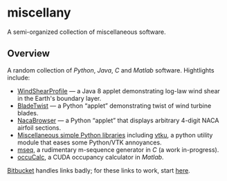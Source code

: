 miscellany
==========

A semi-organized collection of miscellaneous software.


Overview
--------

A random collection of *Python*, *Java*, *C* and *Matlab*
software. Hightlights include:

  * [WindShearProfile](java/WindShearProfile) — a Java 8 applet demonstrating
    log-law wind shear in the Earth's boundary layer.
  * [BladeTwist](python/BladeTwist) — a Python “applet” demonstrating
    twist of wind turbine blades.
  * [NacaBrowser](python/NacaBrowser) — a Python “applet” that
    displays arbitrary 4-digit NACA airfoil sections.
  * [Miscellaneous simple Python libraries](python/lib/) including
    [vtku](python/lib/vtku/), a python utility module that eases some
    Python/VTK annoyances.
  * [mseq](c/mseq/), a rudimentary m-sequence generator in *C* (a work
    in-progress).
  * [occuCalc](matlab/cudaUtils/), a CUDA occupancy calculator in *Matlab*.

[Bitbucket](https://bitbucket.org/) handles links badly; for these
links to work, start [here](src/master/).
